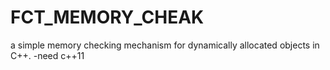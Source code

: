 # FCT_MEMORY_CHEAK
a simple memory checking mechanism for dynamically allocated objects in C++.
-need c++11
